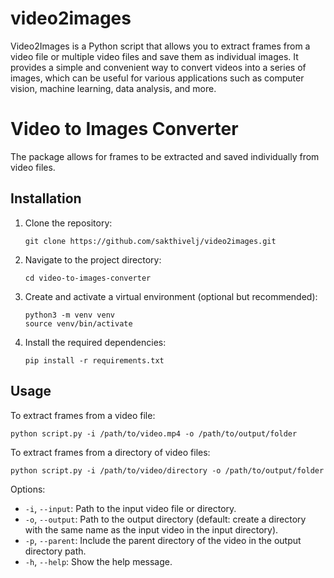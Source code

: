# video2images
Video2Images is a Python script that allows you to extract frames from a video file or multiple video files and save them as individual images. It provides a simple and convenient way to convert videos into a series of images, which can be useful for various applications such as computer vision, machine learning, data analysis, and more.


# Video to Images Converter

The package allows for frames to be extracted and saved individually from video files.

## Installation

1. Clone the repository:

   ```shell
   git clone https://github.com/sakthivelj/video2images.git
   ```

2. Navigate to the project directory:

   ```shell
   cd video-to-images-converter
   ```

3. Create and activate a virtual environment (optional but recommended):

   ```shell
   python3 -m venv venv
   source venv/bin/activate
   ```

4. Install the required dependencies:

   ```shell
   pip install -r requirements.txt
   ```

## Usage

To extract frames from a video file:

```shell
python script.py -i /path/to/video.mp4 -o /path/to/output/folder
```

To extract frames from a directory of video files:

```shell
python script.py -i /path/to/video/directory -o /path/to/output/folder
```

Options:
- `-i`, `--input`: Path to the input video file or directory.
- `-o`, `--output`: Path to the output directory (default: create a directory with the same name as the input video in the input directory).
- `-p`, `--parent`: Include the parent directory of the video in the output directory path.
- `-h`, `--help`: Show the help message.
